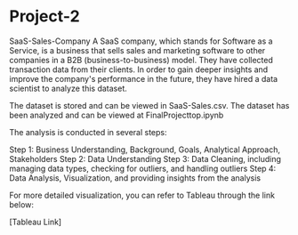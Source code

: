# Project-2
SaaS-Sales-Company
A SaaS company, which stands for Software as a Service, is a business that sells sales and marketing software to other companies in a B2B (business-to-business) model. They have collected transaction data from their clients. In order to gain deeper insights and improve the company's performance in the future, they have hired a data scientist to analyze this dataset.

The dataset is stored and can be viewed in SaaS-Sales.csv.
The dataset has been analyzed and can be viewed at FinalProjecttop.ipynb

The analysis is conducted in several steps:

Step 1: Business Understanding, Background, Goals, Analytical Approach, Stakeholders
Step 2: Data Understanding
Step 3: Data Cleaning, including managing data types, checking for outliers, and handling outliers
Step 4: Data Analysis, Visualization, and providing insights from the analysis

For more detailed visualization, you can refer to Tableau through the link below:

[Tableau Link]
